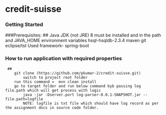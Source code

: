 # credit-suisse


### Getting Started

###Prerequisites:
              ##
	       Java JDK (not JRE) 8 must be installed and in the path and JAVA_HOME environment variables
               hsql-hsqldb-2.3.4
               maven
               git
               eclipse/tst
               Used framework- spring-boot
	     

### How to run application with required properties

	
	 ## 
	    git clone (https://github.com/pkumar-2/credit-suisse.git)
            switch to project root folder
	    run this command =  mvn clean install
	    go to target folder and run below command byb passing log file.path which will get process with logic 
            java -jar -Dserver.port log-parser-0.0.1-SNAPSHOT.jar --file.path=logfile
            NOTE: logfile is txt file which should have log record as per the assignment docs in source code folder.
  
	
